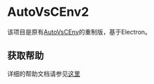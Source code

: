 # AutoVsCEnv2
该项目是原有[AutoVsCEnv](https://github.com/SDchao/AutoVScodeCEnvironment)的重制版，基于Electron。

## 获取帮助
详细的帮助文档请参见[这里](https://github.com/SDchao/AutoVsCEnv2/blob/master/README_inProject.md)
